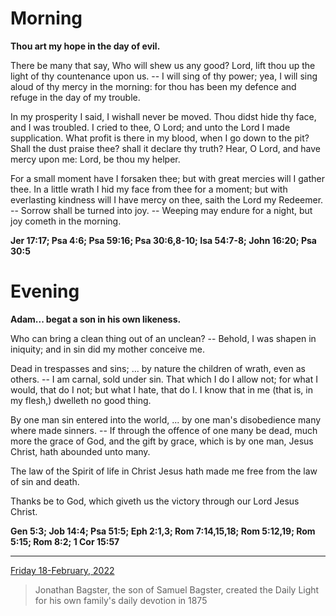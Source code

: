 # Morning

**Thou art my hope in the day of evil.**
 
There be many that say, Who will shew us any good? Lord, lift thou up the light of thy countenance upon us. -- I will sing of thy power; yea, I will sing aloud of thy mercy in the morning: for thou has been my defence and refuge in the day of my trouble.
 
In my prosperity I said, I wishall never be moved. Thou didst hide thy face, and I was troubled. I cried to thee, O Lord; and unto the Lord I made supplication. What profit is there in my blood, when I go down to the pit? Shall the dust praise thee? shall it declare thy truth? Hear, O Lord, and have mercy upon me: Lord, be thou my helper.
 
For a small moment have I forsaken thee; but with great mercies will I gather thee. In a little wrath I hid my face from thee for a moment; but with everlasting kindness will I have mercy on thee, saith the Lord my Redeemer. -- Sorrow shall be turned into joy. -- Weeping may endure for a night, but joy cometh in the morning.  

**Jer 17:17; Psa 4:6; Psa 59:16; Psa 30:6,8-10; Isa 54:7-8; John 16:20; Psa 30:5**

# Evening

**Adam... begat a son in his own likeness.**
 
Who can bring a clean thing out of an unclean? -- Behold, I was shapen in iniquity; and in sin did my mother conceive me.
 
Dead in trespasses and sins; ... by nature the children of wrath, even as others. -- I am carnal, sold under sin. That which I do I allow not; for what I would, that do I not; but what I hate, that do I. I know that in me (that is, in my flesh,) dwelleth no good thing.
 
By one man sin entered into the world, ... by one man's disobedience many where made sinners. -- If through the offence of one many be dead, much more the grace of God, and the gift by grace, which is by one man, Jesus Christ, hath abounded unto many.
 
The law of the Spirit of life in Christ Jesus hath made me free from the law of sin and death.
 
Thanks be to God, which giveth us the victory through our Lord Jesus Christ.  

**Gen 5:3; Job 14:4; Psa 51:5; Eph 2:1,3; Rom 7:14,15,18; Rom 5:12,19; Rom 5:15; Rom 8:2; 1 Cor 15:57**

---

[Friday 18-February, 2022](https://t.me/s/daily_light)

> Jonathan Bagster, the son of Samuel Bagster, created the Daily Light for his own family's daily devotion in 1875

